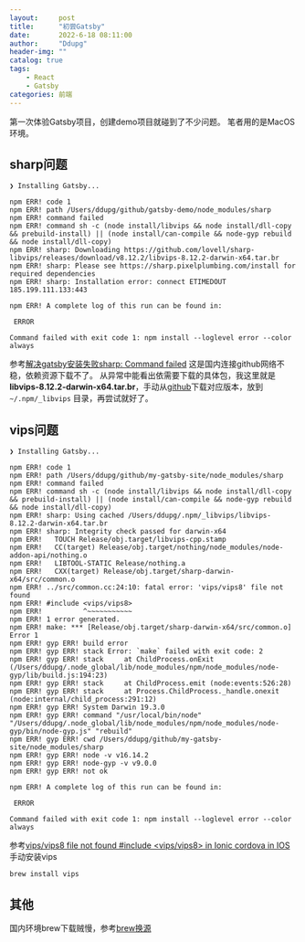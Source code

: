 ```yaml
---
layout:     post
title:      "初尝Gatsby"
date:       2022-6-18 08:11:00
author:     "Ddupg"
header-img: ""
catalog: true
tags:
    - React
    - Gatsby
categories: 前端
---
```


第一次体验Gatsby项目，创建demo项目就碰到了不少问题。
笔者用的是MacOS环境。

<!--more-->

## sharp问题

```
❯ Installing Gatsby...

npm ERR! code 1
npm ERR! path /Users/ddupg/github/gatsby-demo/node_modules/sharp
npm ERR! command failed
npm ERR! command sh -c (node install/libvips && node install/dll-copy && prebuild-install) || (node install/can-compile && node-gyp rebuild && node install/dll-copy)
npm ERR! sharp: Downloading https://github.com/lovell/sharp-libvips/releases/download/v8.12.2/libvips-8.12.2-darwin-x64.tar.br
npm ERR! sharp: Please see https://sharp.pixelplumbing.com/install for required dependencies
npm ERR! sharp: Installation error: connect ETIMEDOUT 185.199.111.133:443

npm ERR! A complete log of this run can be found in:

 ERROR

Command failed with exit code 1: npm install --loglevel error --color always
```
 
参考[解决gatsby安装失败sharp: Command failed](https://juejin.cn/post/6844903856464199687)
这是国内连接github网络不稳，依赖资源下载不了。
从异常中能看出依需要下载的具体包，我这里就是**libvips-8.12.2-darwin-x64.tar.br**，手动从[github](https://github.com/lovell/sharp-libvips/releases)下载对应版本，放到`~/.npm/_libvips`
目录，再尝试就好了。

## vips问题

```
❯ Installing Gatsby...

npm ERR! code 1
npm ERR! path /Users/ddupg/github/my-gatsby-site/node_modules/sharp
npm ERR! command failed
npm ERR! command sh -c (node install/libvips && node install/dll-copy && prebuild-install) || (node install/can-compile && node-gyp rebuild && node install/dll-copy)
npm ERR! sharp: Using cached /Users/ddupg/.npm/_libvips/libvips-8.12.2-darwin-x64.tar.br
npm ERR! sharp: Integrity check passed for darwin-x64
npm ERR!   TOUCH Release/obj.target/libvips-cpp.stamp
npm ERR!   CC(target) Release/obj.target/nothing/node_modules/node-addon-api/nothing.o
npm ERR!   LIBTOOL-STATIC Release/nothing.a
npm ERR!   CXX(target) Release/obj.target/sharp-darwin-x64/src/common.o
npm ERR! ../src/common.cc:24:10: fatal error: 'vips/vips8' file not found
npm ERR! #include <vips/vips8>
npm ERR!          ^~~~~~~~~~~~
npm ERR! 1 error generated.
npm ERR! make: *** [Release/obj.target/sharp-darwin-x64/src/common.o] Error 1
npm ERR! gyp ERR! build error
npm ERR! gyp ERR! stack Error: `make` failed with exit code: 2
npm ERR! gyp ERR! stack     at ChildProcess.onExit (/Users/ddupg/.node_global/lib/node_modules/npm/node_modules/node-gyp/lib/build.js:194:23)
npm ERR! gyp ERR! stack     at ChildProcess.emit (node:events:526:28)
npm ERR! gyp ERR! stack     at Process.ChildProcess._handle.onexit (node:internal/child_process:291:12)
npm ERR! gyp ERR! System Darwin 19.3.0
npm ERR! gyp ERR! command "/usr/local/bin/node" "/Users/ddupg/.node_global/lib/node_modules/npm/node_modules/node-gyp/bin/node-gyp.js" "rebuild"
npm ERR! gyp ERR! cwd /Users/ddupg/github/my-gatsby-site/node_modules/sharp
npm ERR! gyp ERR! node -v v16.14.2
npm ERR! gyp ERR! node-gyp -v v9.0.0
npm ERR! gyp ERR! not ok

npm ERR! A complete log of this run can be found in:

 ERROR

Command failed with exit code 1: npm install --loglevel error --color always
```

参考[vips/vips8 file not found #include <vips/vips8> in Ionic cordova in IOS](https://stackoverflow.com/questions/66363572/vips-vips8-file-not-found-include-vips-vips8-in-ionic-cordova-in-ios)
手动安装vips
```
brew install vips
```

## 其他
国内环境brew下载贼慢，参考[brew换源](https://zhuanlan.zhihu.com/p/324691527)
